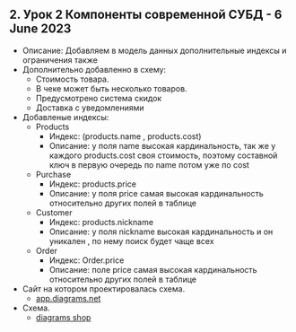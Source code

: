 ## 2. Урок 2 Компоненты современной СУБД - 6 June 2023
- Описание: Добавляем в модель данных дополнительные индексы и ограничения также
- Дополнительно добавленно в схему:
    - Стоимость товара.
    - В чеке может быть несколько товаров.
    - Предусмотрено система скидок
    - Доставка с уведомлениями
- Добавленые индексы:
    - Products
        - Индекс: (products.name , products.cost)
        - Описание:  у поля name высокая кардинальность, так же у каждого products.cost своя стоимость, поэтому составной ключ в первую очередь по name потом уже по cost
    - Purchase
        - Индекс: products.price
        - Описание:  у поля price самая высокая кардинальность относительно других полей в таблице
    - Customer
        - Индекс: products.nickname
        - Описание:  у поля nickname  высокая кардинальность и он уникален , по нему поиск будет чаще всех
    - Order
        - Индекс: Order.price
        - Описание:   поле price самая высокая кардинальность относительно других полей в таблице
- Сайт на котором проектировалась схема.
    - [app.diagrams.net](https://app.diagrams.net/)
- Схема.
    - [diagrams shop](https://github.com/malverdo/Shop/blob/main/shop.diagrams.net)
